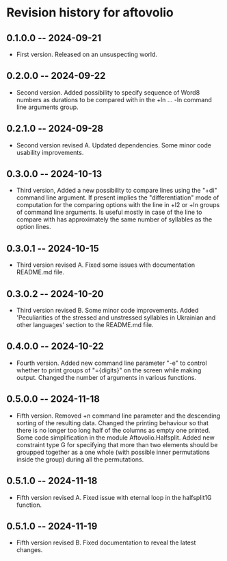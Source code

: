 # Revision history for aftovolio

## 0.1.0.0 -- 2024-09-21

* First version. Released on an unsuspecting world.

##  0.2.0.0 -- 2024-09-22

* Second version. Added possibility to specify sequence of Word8 numbers as durations to  be compared with in the +ln ... -ln command line arguments group.

##  0.2.1.0 -- 2024-09-28

* Second version revised A. Updated dependencies. Some minor code usability improvements.
 
##  0.3.0.0 -- 2024-10-13

* Third version, Added a new possibility to compare lines using the "+di" command line argument. If present implies the "differentiation" mode of computation for the comparing options with the line in +l2 or +ln groups of command line arguments. Is useful mostly in case of the line to compare with has approximately the same number of syllables as the option lines.

##  0.3.0.1 -- 2024-10-15

* Third version revised A. Fixed some issues with documentation README.md file.

## 0.3.0.2 -- 2024-10-20

* Third version revised B. Some minor code improvements. Added 'Peculiarities of the stressed and unstressed syllables in Ukrainian and other languages' section to the README.md file.

## 0.4.0.0 -- 2024-10-22

* Fourth version. Added new command line parameter "-e" to control whether to print groups of "={digits}" on the screen while making output. Changed the number of arguments in various functions. 

## 0.5.0.0 -- 2024-11-18

* Fifth version. Removed +n command line parameter and the descending sorting of the resulting data. Changed the printing behaviour so that there is no longer too long half of the columns as empty one printed. Some code simplification in the module Aftovolio.Halfsplit. Added new constraint type G for specifying that more than two elements should be groupped together as a one whole (with possible inner permutations inside the group) during all the permutations.

## 0.5.1.0 -- 2024-11-18

* Fifth version revised A. Fixed issue with eternal loop in the halfsplit1G function.

## 0.5.1.0 -- 2024-11-19

* Fifth version revised B. Fixed documentation to reveal the latest changes.

